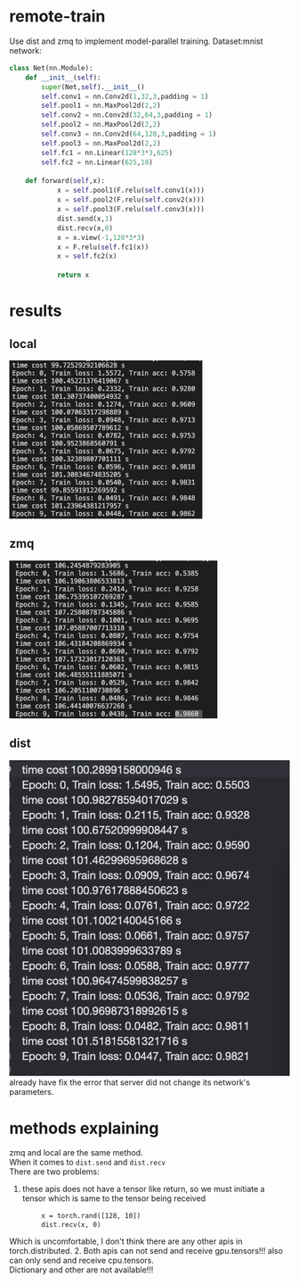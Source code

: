 # remote-train
Use dist and zmq to implement model-parallel training.
Dataset:mnist
network:
```python
class Net(nn.Module):
    def __init__(self):
        super(Net,self).__init__()
        self.conv1 = nn.Conv2d(1,32,3,padding = 1)
        self.pool1 = nn.MaxPool2d(2,2)
        self.conv2 = nn.Conv2d(32,64,3,padding = 1)
        self.pool2 = nn.MaxPool2d(2,2)
        self.conv3 = nn.Conv2d(64,128,3,padding = 1)
        self.pool3 = nn.MaxPool2d(2,2)
        self.fc1 = nn.Linear(128*3*3,625)
        self.fc2 = nn.Linear(625,10)
          
    def forward(self,x):
            x = self.pool1(F.relu(self.conv1(x)))
            x = self.pool2(F.relu(self.conv2(x)))
            x = self.pool3(F.relu(self.conv3(x)))
            dist.send(x,1)
            dist.recv(x,0)
            x = x.view(-1,128*3*3)
            x = F.relu(self.fc1(x))
            x = self.fc2(x)
       
            return x
```
# results
## local
![](./pictures/local.jpg)
## zmq
![](./pictures/zmq.jpg)
## dist
![](./pictures/dist.jpg)
already have fix the error that server did not change its network's parameters.
# methods explaining
zmq and local are the same method.\
When it comes to `dist.send` and `dist.recv`\
There are two problems:
1. these apis does not have a tensor like return, so we must initiate a tensor which is same to the tensor being received
```
        x = torch.rand([128, 10])
        dist.recv(x, 0)
```
Which is uncomfortable, I don't think there are any other apis in torch.distributed.
2. Both apis can not send and receive gpu.tensors!!! also can only send and receive cpu.tensors.\
Dictionary and other are not available!!!